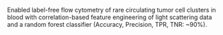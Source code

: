 Enabled label-free flow cytometry of rare circulating tumor cell clusters in blood with correlation-based feature engineering of light scattering data and a random forest classifier (Accuracy, Precision, TPR, TNR: ~90%).
